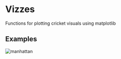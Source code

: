 # Vizzes

Functions for plotting cricket visuals using matplotlib

## Examples 

![manhattan]('https://github.com/Rit-ctrl/Vizzes/blob/main/manhattan.png)
